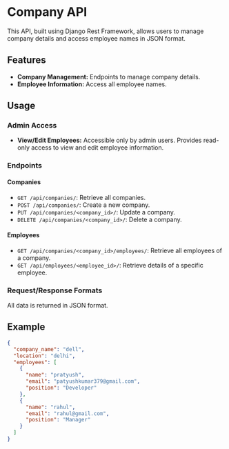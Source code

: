 # Company API

This API, built using Django Rest Framework, allows users to manage company details and access employee names in JSON format.

## Features

- **Company Management:** Endpoints to manage company details.
- **Employee Information:** Access all employee names.

## Usage

### Admin Access

- **View/Edit Employees:** Accessible only by admin users. Provides read-only access to view and edit employee information.

### Endpoints

#### Companies

- `GET /api/companies/`: Retrieve all companies.
- `POST /api/companies/`: Create a new company.
- `PUT /api/companies/<company_id>/`: Update a company.
- `DELETE /api/companies/<company_id>/`: Delete a company.

#### Employees

- `GET /api/companies/<company_id>/employees/`: Retrieve all employees of a company.
- `GET /api/employees/<employee_id>/`: Retrieve details of a specific employee.

### Request/Response Formats

All data is returned in JSON format.

## Example

```json
{
  "company_name": "dell",
  "location": "delhi",
  "employees": [
    {
      "name": "pratyush",
      "email": "patyushkumar379@gmail.com",
      "position": "Developer"
    },
    {
      "name": "rahul",
      "email": "rahul@gmail.com",
      "position": "Manager"
    }
  ]
}
